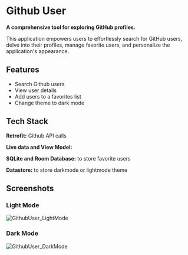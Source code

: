 # Github User

**A comprehensive tool for exploring GitHub profiles.**

This application empowers users to effortlessly search for GitHub users, delve into their profiles, manage favorite users, and personalize the application's appearance.



## Features

- Search Github users
- View user details
- Add users to a favorites list
- Change theme to dark mode


## Tech Stack

**Retrofit:** Github API calls

**Live data and View Model:** 

**SQLite and Room Database:** to store favorite users

**Datastore:** to store darkmode or lightmode theme


## Screenshots

### Light Mode

![GithubUser_LightMode](https://github.com/user-attachments/assets/ff5aef5e-e2b9-4c07-9295-971c75663c1d)


### Dark Mode

![GithubUser_DarkMode](https://github.com/user-attachments/assets/53943ff2-4bda-4002-a09f-009022affd7a)


